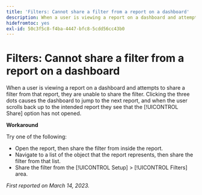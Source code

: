```yaml
---
title: 'Filters: Cannot share a filter from a report on a dashboard'
description: When a user is viewing a report on a dashboard and attempts to share a filter from that report, they are unable to share the filter. Clicking the three dots causes the dashboard to jump to the next report, and when the user scrolls back up to the intended report they see that the Share option has not opened.
hidefromtoc: yes
exl-id: 50c3f5c8-f4ba-4447-bfc8-5cdd56cc43b0
---
```

# Filters: Cannot share a filter from a report on a dashboard

<!--Requested article: Valid issue, won't fix:-->

When a user is viewing a report on a dashboard and attempts to share a filter from that report, they are unable to share the filter. Clicking the three dots causes the dashboard to jump to the next report, and when the user scrolls back up to the intended report they see that the [!UICONTROL Share] option has not opened.

**Workaround**

Try one of the following:

* Open the report, then share the filter from inside the report.
* Navigate to a list of the object that the report represents, then share the filter from that list.
* Share the filter from the [!UICONTROL Setup] > [!UICONTROL Filters] area.

_First reported on March 14, 2023._
